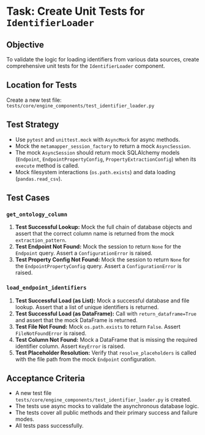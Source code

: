 # Task: Create Unit Tests for `IdentifierLoader`

## Objective
To validate the logic for loading identifiers from various data sources, create comprehensive unit tests for the `IdentifierLoader` component.

## Location for Tests
Create a new test file: `tests/core/engine_components/test_identifier_loader.py`

## Test Strategy
- Use `pytest` and `unittest.mock` with `AsyncMock` for async methods.
- Mock the `metamapper_session_factory` to return a mock `AsyncSession`.
- The mock `AsyncSession` should return mock SQLAlchemy models (`Endpoint`, `EndpointPropertyConfig`, `PropertyExtractionConfig`) when its `execute` method is called.
- Mock filesystem interactions (`os.path.exists`) and data loading (`pandas.read_csv`).

## Test Cases

### `get_ontology_column`
1.  **Test Successful Lookup:** Mock the full chain of database objects and assert that the correct column name is returned from the mock `extraction_pattern`.
2.  **Test Endpoint Not Found:** Mock the session to return `None` for the `Endpoint` query. Assert a `ConfigurationError` is raised.
3.  **Test Property Config Not Found:** Mock the session to return `None` for the `EndpointPropertyConfig` query. Assert a `ConfigurationError` is raised.

### `load_endpoint_identifiers`
1.  **Test Successful Load (as List):** Mock a successful database and file lookup. Assert that a list of unique identifiers is returned.
2.  **Test Successful Load (as DataFrame):** Call with `return_dataframe=True` and assert that the mock DataFrame is returned.
3.  **Test File Not Found:** Mock `os.path.exists` to return `False`. Assert `FileNotFoundError` is raised.
4.  **Test Column Not Found:** Mock a DataFrame that is missing the required identifier column. Assert `KeyError` is raised.
5.  **Test Placeholder Resolution:** Verify that `resolve_placeholders` is called with the file path from the mock `Endpoint` configuration.

## Acceptance Criteria
- A new test file `tests/core/engine_components/test_identifier_loader.py` is created.
- The tests use async mocks to validate the asynchronous database logic.
- The tests cover all public methods and their primary success and failure modes.
- All tests pass successfully.
